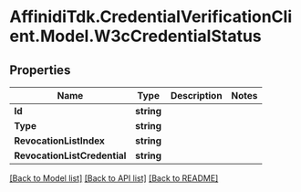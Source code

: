 # AffinidiTdk.CredentialVerificationClient.Model.W3cCredentialStatus

## Properties

Name | Type | Description | Notes
------------ | ------------- | ------------- | -------------
**Id** | **string** |  | 
**Type** | **string** |  | 
**RevocationListIndex** | **string** |  | 
**RevocationListCredential** | **string** |  | 

[[Back to Model list]](../README.md#documentation-for-models) [[Back to API list]](../README.md#documentation-for-api-endpoints) [[Back to README]](../README.md)


